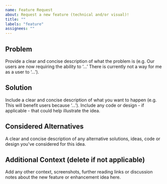 ```yaml
---
name: Feature Request
about: Request a new feature (technical and/or visual)!
title: ""
labels: "feature"
assignees: ""
---
```


<!--
⛔ Note: Please search to see if an issue is already open or previously closed for the feature/enhancement request you have before opening a new one to prevent duplication. ⛔
-->

## Problem

Provide a clear and concise description of what the problem is (e.g. Our users are now requiring the ability to ‘...’ There is currently not a way for me as a user to ‘...’).

## Solution

Include a clear and concise description of what you want to happen (e.g. This will benefit users because ‘...’). Include any code or design - if applicable - that could help illustrate the idea.

## Considered Alternatives

A clear and concise description of any alternative solutions, ideas, code or design you've considered for this idea.

## Additional Context (delete if not applicable)

Add any other context, screenshots, further reading links or discussion notes about the new feature or enhancement idea here.
